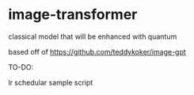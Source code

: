 # image-transformer
classical model that will be enhanced with quantum

based off of https://github.com/teddykoker/image-gpt

TO-DO:

lr schedular
sample script